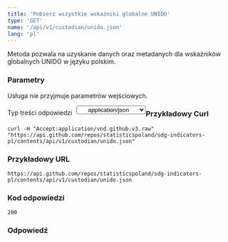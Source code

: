 ```yaml
---
title: 'Pobierz wszystkie wskaźniki globalne UNIDO'
type: 'GET'
name: '/api/v1/custodian/unido.json'
lang: 'pl'
---
```


Metoda pozwala na uzyskanie danych oraz metadanych dla wskaźników globalnych UNIDO w języku polskim.

### Parametry

<p>Usługa nie przyjmuje parametrów wejściowych.</p>

<p style='float:left;margin-top: 7px;'>Typ treści odpowiedzi</p>
<select style='float:left;padding: 0px 15px;width: 155px;margin-left: 10px;text-align-last: center;'>
  <option>application/json</option>
</select>

<div id='example1'>

<h3 id="przykładowy-curl">Przykładowy Curl</h3>

<p><code class="highlighter-rouge">curl -H "Accept:application/vnd.github.v3.raw" "https://api.github.com/repos/statisticspoland/sdg-indicators-pl/contents/api/v1/custodian/unido.json"</code></p>

<h3 id="przykładowy-url">Przykładowy URL</h3>

<p><code class="highlighter-rouge">https://api.github.com/repos/statisticspoland/sdg-indicators-pl/contents/api/v1/custodian/unido.json</code></p>

<h3 id="przykładowy-kod-odpowiedzi">Kod odpowiedzi</h3>

<p><code class="highlighter-rouge">200</code></p>

<h3 id="przykładowa-odpowiedź">Odpowiedź</h3>

<p><code class="highlighter-rouge" id="show-data-unido">
</code></p>

</div>


<script>

$.getJSON('http://sdg.gov.pl/api/v1/custodian/unido.json', function(data) {
    $('#show-data-unido').html(JSON.stringify(data, null, 2));
});

</script>
